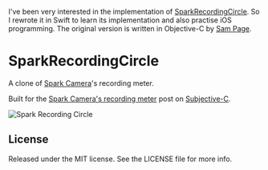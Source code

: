 
I've been very interested in the implementation of [SparkRecordingCircle](https://github.com/subjc/SparkRecordingCircle). So I rewrote it in Swift to learn its implementation and also practise iOS programming. The original version is written in Objective-C by [Sam Page](https://github.com/sampage).

SparkRecordingCircle
======================

A clone of [Spark Camera](https://www.sparkcamera.com/)'s recording meter. 

Built for the [Spark Camera's recording meter](http://subjc.com/spark-camera/) post on [Subjective-C](http://subjc.com).

![Spark Recording Circle](https://raw.githubusercontent.com/yichizhang/SparkRecordingCircle_Swift/master/Screenshots/screenshot1.png)

## License

Released under the MIT license. See the LICENSE file for more info.